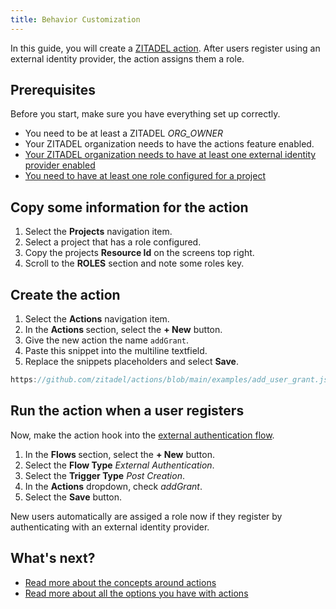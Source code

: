 ```yaml
---
title: Behavior Customization
---
```


In this guide, you will create a [ZITADEL action](../../../concepts/features/actions).
After users register using an external identity provider, the action assigns them a role.

## Prerequisites

Before you start, make sure you have everything set up correctly.

- You need to be at least a ZITADEL _ORG_OWNER_
- Your ZITADEL organization needs to have the actions feature enabled. <!-- TODO: How to enable it for SaaS ZITADEL? -->
- [Your ZITADEL organization needs to have at least one external identity provider enabled](../../integrate/identity-providers/introduction.md)
- [You need to have at least one role configured for a project](../console/projects)

## Copy some information for the action

1. Select the **Projects** navigation item.
1. Select a project that has a role configured.
1. Copy the projects **Resource Id** on the screens top right.
1. Scroll to the **ROLES** section and note some roles key.

## Create the action

1. Select the **Actions** navigation item.
1. In the **Actions <i className="las la-code"></i>** section, select the **+ New** button.
1. Give the new action the name `addGrant`.
1. Paste this snippet into the multiline textfield.
1. Replace the snippets placeholders and select **Save**.

```js reference
https://github.com/zitadel/actions/blob/main/examples/add_user_grant.js
```

## Run the action when a user registers

Now, make the action hook into the [external authentication flow](/apis/actions/external-authentication).

1. In the **Flows <i className="las la-exchange-alt"></i>** section, select the **+ New** button.
1. Select the **Flow Type** _External Authentication_.
1. Select the **Trigger Type** _Post Creation_.
1. In the **Actions** dropdown, check _addGrant_.
1. Select the **Save** button.

<!-- TODO: ## Test if your action works -->

New users automatically are assiged a role now if they register by authenticating with an external identity provider.

## What's next?

- [Read more about the concepts around actions](/concepts/features/actions)
- [Read more about all the options you have with actions](/apis/actions/introduction)
